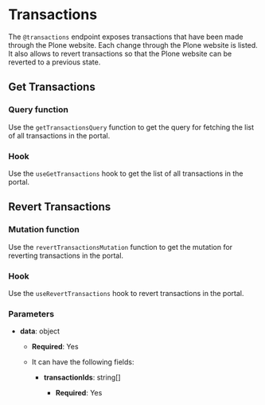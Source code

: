 # Transactions

The `@transactions` endpoint exposes transactions that have been made through the Plone website.
Each change through the Plone website is listed.
It also allows to revert transactions so that the Plone website can be reverted to a previous state.

## Get Transactions

### Query function

Use the `getTransactionsQuery` function to get the query for fetching the list of all transactions in the portal.

### Hook

Use the `useGetTransactions` hook to get the list of all transactions in the portal.

## Revert Transactions

### Mutation function

Use the `revertTransactionsMutation` function to get the mutation for reverting transactions in the portal.

### Hook

Use the `useRevertTransactions` hook to revert transactions in the portal.

### Parameters

- **data**: object

  - **Required**: Yes
  - It can have the following fields:

    - **transactionIds**: string[]

      - **Required**: Yes
